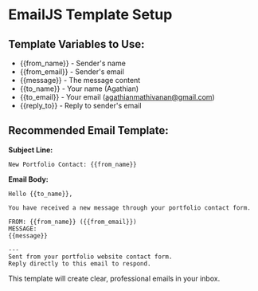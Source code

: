 # EmailJS Template Setup

## Template Variables to Use:
- {{from_name}} - Sender's name
- {{from_email}} - Sender's email  
- {{message}} - The message content
- {{to_name}} - Your name (Agathian)
- {{to_email}} - Your email (agathianmathivanan@gmail.com)
- {{reply_to}} - Reply to sender's email

## Recommended Email Template:

**Subject Line:**
```
New Portfolio Contact: {{from_name}}
```

**Email Body:**
```
Hello {{to_name}},

You have received a new message through your portfolio contact form.

FROM: {{from_name}} ({{from_email}})
MESSAGE:
{{message}}

---
Sent from your portfolio website contact form.
Reply directly to this email to respond.
```

This template will create clear, professional emails in your inbox.
